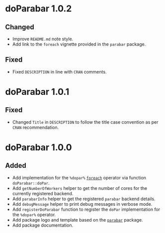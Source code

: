 # doParabar 1.0.2

## Changed
- Improve `README.md` note style.
- Add link to the `foreach` vignette provided in the `parabar` package.

## Fixed
- Fixed `DESCRIPTION` in line with `CRAN` comments.

# doParabar 1.0.1

## Fixed
- Changed `Title` in `DESCRIPTION` to follow the title case convention as per
  `CRAN` recommendation.

# doParabar 1.0.0

## Added
- Add implementation for the `%dopar%`
  [`foreach`](https://CRAN.R-project.org/package=foreach) operator via function
  `doParabar::doPar`.
- Add `getNumberOfWorkers` helper to get the number of cores for the currently
  registered backend.
- Add `parabarInfo` helper to get the registered `parabar` backend details.
- Add `debugMessage` helper to print debug messages in verbose mode.
- Add `registerDoParabar` function to register the `doPar` implementation for
  the `%dopar%` operator.
- Add package logo and template based on the
  [`parabar`](https://parabar.mihaiconstantin.com) package.
- Add package documentation.

